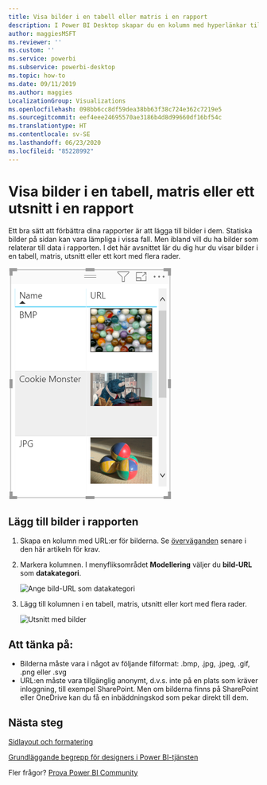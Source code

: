 ```yaml
---
title: Visa bilder i en tabell eller matris i en rapport
description: I Power BI Desktop skapar du en kolumn med hyperlänkar till bilder. I antingen Power BI Desktop eller Power BI-tjänst lägger du sedan till hyperlänkarna i en rapporttabell, -matris, -utsnitt eller -kort med flera rader för att visa bilden.
author: maggiesMSFT
ms.reviewer: ''
ms.custom: ''
ms.service: powerbi
ms.subservice: powerbi-desktop
ms.topic: how-to
ms.date: 09/11/2019
ms.author: maggies
LocalizationGroup: Visualizations
ms.openlocfilehash: 098bb6cc8df59dea38bb63f38c724e362c7219e5
ms.sourcegitcommit: eef4eee24695570ae3186b4d8d99660df16bf54c
ms.translationtype: HT
ms.contentlocale: sv-SE
ms.lasthandoff: 06/23/2020
ms.locfileid: "85228992"
---
```

# <a name="display-images-in-a-table-matrix-or-slicer-in-a-report"></a>Visa bilder i en tabell, matris eller ett utsnitt i en rapport

Ett bra sätt att förbättra dina rapporter är att lägga till bilder i dem. Statiska bilder på sidan kan vara lämpliga i vissa fall. Men ibland vill du ha bilder som relaterar till data i rapporten. I det här avsnittet lär du dig hur du visar bilder i en tabell, matris, utsnitt eller ett kort med flera rader. 

![URL-bilder i en tabell](media/power-bi-images-tables/power-bi-url-images-table.png)

## <a name="add-images-to-your-report"></a>Lägg till bilder i rapporten

1. Skapa en kolumn med URL:er för bilderna. Se [överväganden](#considerations) senare i den här artikeln för krav.

1. Markera kolumnen. I menyfliksområdet **Modellering** väljer du **bild-URL** som **datakategori**.

    ![Ange bild-URL som datakategori](media/power-bi-images-tables/power-bi-set-url-image.png)

1. Lägg till kolumnen i en tabell, matris, utsnitt eller kort med flera rader.

    ![Utsnitt med bilder](media/power-bi-images-tables/power-bi-url-images-slicer.png)

## <a name="considerations"></a>Att tänka på:

- Bilderna måste vara i något av följande filformat: .bmp, .jpg, .jpeg, .gif, .png eller .svg
- URL:en måste vara tillgänglig anonymt, d.v.s. inte på en plats som kräver inloggning, till exempel SharePoint. Men om bilderna finns på SharePoint eller OneDrive kan du få en inbäddningskod som pekar direkt till dem. 


## <a name="next-steps"></a>Nästa steg

[Sidlayout och formatering](/learn/modules/visuals-in-power-bi/12-formatting)

[Grundläggande begrepp för designers i Power BI-tjänsten](../fundamentals/service-basic-concepts.md)

Fler frågor? [Prova Power BI Community](https://community.powerbi.com/)
